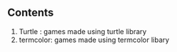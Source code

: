 ## Contents

1) Turtle : games made using turtle library
2) termcolor: games made using  termcolor libary